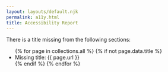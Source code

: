 ```yaml
---
layout: layouts/default.njk
permalink: a11y.html
title: Accessibility Report
---
```

<p>There is a title missing from the following sections:</p>

<ul>
  {% for page in collections.all %}
    {% if not page.data.title %}
      <li>Missing title: {{ page.url }}</li>
    {% endif %}
  {% endfor %}
</ul>